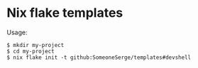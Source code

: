 # Nix flake templates

Usage:

```
$ mkdir my-project
$ cd my-project
$ nix flake init -t github:SomeoneSerge/templates#devshell
```
